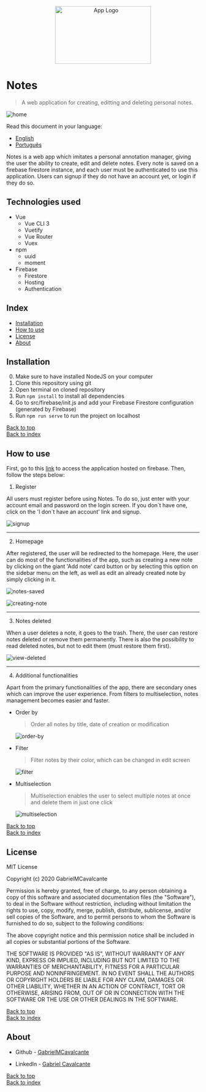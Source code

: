 <p align="center"><img src="src/.github/app-logo.png" width=250 height=150 alt="App Logo"/></p>

# Notes

> A web application for creating, editting and deleting personal notes.

![home](src/.github/home.png)

Read this document in your language: 
- [English](README.md) 
- [Português](README.pt.md)

Notes is a web app which imitates a personal annotation manager, giving the user the ability to create, edit and delete notes.
Every note is saved on a firebase firestore instance, and each user must be authenticated to use this application. Users can signup
if they do not have an account yet, or login if they do so.

## Technologies used

- Vue
  - Vue CLI 3
  - Vuetify
  - Vue Router
  - Vuex
- npm
  - uuid
  - moment
- Firebase
  - Firestore
  - Hosting
  - Authentication

## Index

- [Installation](#installation)
- [How to use](#how-to-use)
- [License](#license)
- [About](#about)

## Installation

0. Make sure to have installed NodeJS on your computer
1. Clone this repository using git
1. Open terminal on cloned repository
1. Run ``npm install`` to install all dependencies
1. Go to src/firebase/init.js and add your Firebase Firestore configuration (generated by Firebase)
1. Run ``npm run serve`` to run the project on localhost

[Back to top](#notes) <br>
[Back to index](#index)

## How to use

<p>First, go to this <a href="https://notes-5cf6a.firebaseapp.com">link</a> to access the application hosted on firebase.
Then, follow the steps below:</p>

1. Register
  <p>All users must register before using Notes. To do so, just enter with your account email and password on the login screen.
  If you don´t have one, click on the 'I don´t have an account' link and signup.</p>
  
  ![signup](src/.github/signup.png)
  
  <hr>
  
2. Homepage
  <p>After registered, the user will be redirected to the homepage. Here, the user can do most of the functionalities of the app, such     as creating a new note by clicking on the giant 'Add note' card button or by selecting this option on the sidebar menu on the left, as   well as edit an already created note by simply clicking in it.</p>
  
  ![notes-saved](src/.github/notes-saved.png "Notes created by the user")
  
  ![creating-note](src/.github/creating-note.png "Editting note")
  
  <hr>
  
3. Notes deleted
  <p>When a user deletes a note, it goes to the trash. There, the user can restore notes deleted or remove them permanently. There is     also the possibility to read deleted notes, but not to edit them (must restore them first).</p>
  
  ![view-deleted](src/.github/view-deleted.png)
  
  <hr>
  
4. Additional functionalities
  <p>Apart from the primary functionalities of the app, there are secondary ones which can improve the user experience. From filters to   multiselection, notes management becomes easier and faster.</p>
  
  - Order by
    > <p>Order all notes by title, date of creation or modification</p>
    ![order-by](src/.github/order-by.png)
  
  - Filter
    > <p>Filter notes by their color, which can be changed in edit screen</p>
    ![filter](src/.github/filter.png)
  
  - Multiselection
    > <p>Multiselection enables the user to select multiple notes at once and delete them in just one click</p>
    ![multiselection](src/.github/multiselection.png)
  
[Back to top](#notes) <br>
[Back to index](#index)

## License
MIT License

Copyright (c) 2020 GabrielMCavalcante

Permission is hereby granted, free of charge, to any person obtaining a copy
of this software and associated documentation files (the "Software"), to deal
in the Software without restriction, including without limitation the rights
to use, copy, modify, merge, publish, distribute, sublicense, and/or sell
copies of the Software, and to permit persons to whom the Software is
furnished to do so, subject to the following conditions:

The above copyright notice and this permission notice shall be included in all
copies or substantial portions of the Software.

THE SOFTWARE IS PROVIDED "AS IS", WITHOUT WARRANTY OF ANY KIND, EXPRESS OR
IMPLIED, INCLUDING BUT NOT LIMITED TO THE WARRANTIES OF MERCHANTABILITY,
FITNESS FOR A PARTICULAR PURPOSE AND NONINFRINGEMENT. IN NO EVENT SHALL THE
AUTHORS OR COPYRIGHT HOLDERS BE LIABLE FOR ANY CLAIM, DAMAGES OR OTHER
LIABILITY, WHETHER IN AN ACTION OF CONTRACT, TORT OR OTHERWISE, ARISING FROM,
OUT OF OR IN CONNECTION WITH THE SOFTWARE OR THE USE OR OTHER DEALINGS IN THE
SOFTWARE.

[Back to top](#notes) <br>
[Back to index](#index)

## About

- Github - [GabrielMCavalcante](https://github.com/GabrielMCavalcante)

- LinkedIn - [Gabriel Cavalcante](https://linkedin.com/in/gabrielmcavalcante)

[Back to top](#notes) <br>
[Back to index](#index)
